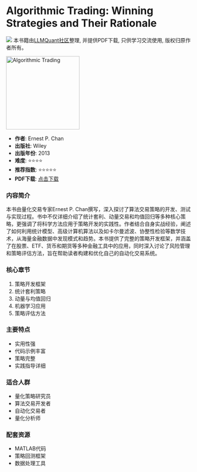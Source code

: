 # Algorithmic Trading: Winning Strategies and Their Rationale

![](https://fastly.jsdelivr.net/gh/bucketio/img3@main/2024/09/04/1725464231869-e0b2f727-2a0f-4270-bf6c-31ddc350426a.gif)
本书籍由[LLMQuant社区](https://llmquant.com/)整理, 并提供PDF下载, 只供学习交流使用, 版权归原作者所有。

<img src="cover.jpg" alt="Algorithmic Trading" width="200"/>

- **作者**: Ernest P. Chan
- **出版社**: Wiley
- **出版年份**: 2013
- **难度**: ⭐⭐⭐⭐
- **推荐指数**: ⭐⭐⭐⭐⭐
- **PDF下载**: [点击下载](https://quant-wiki.com/pdf/Algorithmic%20Trading_%20Winning%20Strategies%20and%20Their%20Rationale-Wiley%20%282013%29.pdf)

### 内容简介

本书由量化交易专家Ernest P. Chan撰写，深入探讨了算法交易策略的开发、测试与实现过程。书中不仅详细介绍了统计套利、动量交易和均值回归等多种核心策略，更强调了将科学方法应用于策略开发的实践性。作者结合自身实战经验，阐述了如何利用统计模型、高级计算机算法以及如卡尔曼滤波、协整性检验等数学技术，从海量金融数据中发现模式和趋势。本书提供了完整的策略开发框架，并涵盖了在股票、ETF、货币和期货等多种金融工具中的应用，同时深入讨论了风险管理和策略评估方法，旨在帮助读者构建和优化自己的自动化交易系统。

### 核心章节

1. 策略开发框架
2. 统计套利策略
3. 动量与均值回归
4. 机器学习应用
5. 策略评估方法

### 主要特点

- 实用性强
- 代码示例丰富
- 策略完整
- 实践指导详细

### 适合人群

- 量化策略研究员
- 算法交易开发者
- 自动化交易者
- 量化分析师

### 配套资源

- MATLAB代码
- 策略回测框架
- 数据处理工具